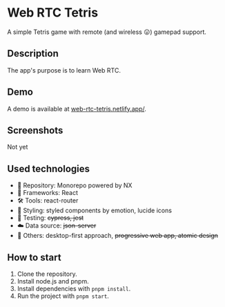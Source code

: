 # Web RTC Tetris

A simple Tetris game with remote (and wireless 😛) gamepad support.

## Description

The app's purpose is to learn Web RTC.

## Demo

A demo is available at [web-rtc-tetris.netlify.app/](web-rtc-tetris.netlify.app/).

## Screenshots

Not yet

## Used technologies

- 🎁 Repository: Monorepo powered by NX
- 🧰 Frameworks: React
- 🛠️ Tools: react-router
- 🎨 Styling: styled components by emotion, lucide icons
- 🧪 Testing: ~~cypress, jest~~
- ☁️ Data source: ~~json-server~~
- 💎 Others: desktop-first approach, ~~progressive web app, atomic design~~

## How to start

1. Clone the repository.
2. Install node.js and pnpm.
3. Install dependencies with `pnpm install`.
4. Run the project with `pnpm start`.
